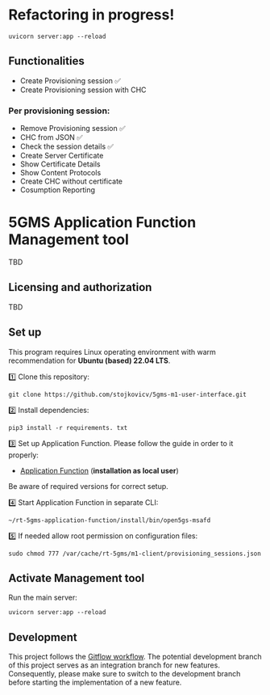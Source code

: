 # Refactoring in progress!

```
uvicorn server:app --reload
```

## Functionalities

- Create Provisioning session ✅
- Create Provisioning session with CHC

### Per provisioning session:
- Remove Provisioning session ✅
- CHC from JSON ✅
- Check the session details ✅
- Create Server Certificate
- Show Certificate Details
- Show Content Protocols
- Create CHC without certificate
- Cosumption Reporting



# 5GMS Application Function Management tool
TBD
## Licensing and authorization
TBD

## Set up
This program requires Linux operating environment with warm recommendation for **Ubuntu (based) 22.04 LTS**.

1️⃣ Clone this repository:

```
git clone https://github.com/stojkovicv/5gms-m1-user-interface.git
```
2️⃣ Install dependencies:

```
pip3 install -r requirements. txt
```

3️⃣ Set up Application Function. Please follow the guide in order to it properly:
- [Application Function](https://github.com/5G-MAG/rt-5gms-application-function/wiki/Testing-as-a-Local-User) (**installation as local user**)

Be aware of required versions for correct setup.

4️⃣ Start Application Function in separate CLI:

```
~/rt-5gms-application-function/install/bin/open5gs-msafd
```

5️⃣ If needed allow root permission on configuration files:

```
sudo chmod 777 /var/cache/rt-5gms/m1-client/provisioning_sessions.json
```
 
## Activate Management tool

Run the main server:

```
uvicorn server:app --reload
```

## Development
This project follows the [Gitflow workflow](https://www.atlassian.com/git/tutorials/comparing-workflows/gitflow-workflow). The potential development branch of this project serves as an integration branch for new features. Consequently, please make sure to switch to the development branch before starting the implementation of a new feature.
